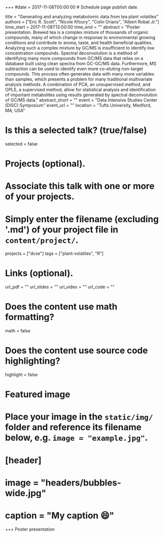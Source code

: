 +++
#date = 2017-11-08T00:00:00  # Schedule page publish date.

title = "Generating and analyzing metabolomic data from tea plant volatiles"
authors = ["Eric R. Scott", "Nicole Kfoury", "Colin Orians", "Albert Robat Jr."]
time_start = 2017-11-08T13:00:00
time_end = ""
abstract = "Poster presentation. Brewed tea is a complex mixture of thousands of organic compounds, many of which change in response to environmental growing conditions and contribute to aroma, taste, and health beneficial qualities. Analyzing such a complex mixture by GC/MS is insufficient to identify low concentration compounds.  Spectral deconvolution is a method of identifying many more compounds from GC/MS data that relies on a database built using clean spectra from GC-GC/MS data. Furthermore, MS subtraction can be used to identify even more co-eluting non-target compounds. This process often generates data with many more variables than samples, which presents a problem for many traditional multivariate analysis methods. A combination of PCA, an unsupervised method, and OPLS, a supervised method, allow for statistical analysis and identification of important metabolites using results generated by spectral deconvolution of GC/MS data."
abstract_short = ""
event = "Data Intensive Studies Center (DISC) Symposium"
event_url = ""
location = "Tufts University, Medford, MA, USA"

# Is this a selected talk? (true/false)
selected = false

# Projects (optional).
#   Associate this talk with one or more of your projects.
#   Simply enter the filename (excluding '.md') of your project file in `content/project/`.
projects = ["dcse"]
tags = ["plant-volatiles", "R"]

# Links (optional).
url_pdf = ""
url_slides = ""
url_video = ""
url_code = ""

# Does the content use math formatting?
math = false

# Does the content use source code highlighting?
highlight = false

# Featured image
# Place your image in the `static/img/` folder and reference its filename below, e.g. `image = "example.jpg"`.
# [header]
# image = "headers/bubbles-wide.jpg"
# caption = "My caption :smile:"

+++
Poster presentation

